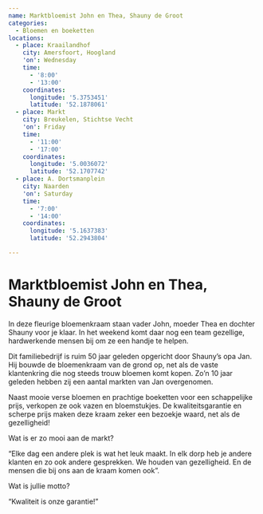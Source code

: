 ```yaml
---
name: Marktbloemist John en Thea, Shauny de Groot
categories:
  - Bloemen en boeketten
locations:
  - place: Kraailandhof
    city: Amersfoort, Hoogland
    'on': Wednesday
    time:
      - '8:00'
      - '13:00'
    coordinates:
      longitude: '5.3753451'
      latitude: '52.1878061'
  - place: Markt
    city: Breukelen, Stichtse Vecht
    'on': Friday
    time:
      - '11:00'
      - '17:00'
    coordinates:
      longitude: '5.0036072'
      latitude: '52.1707742'
  - place: A. Dortsmanplein
    city: Naarden
    'on': Saturday
    time:
      - '7:00'
      - '14:00'
    coordinates:
      longitude: '5.1637383'
      latitude: '52.2943804'

---
```


# Marktbloemist John en Thea, Shauny de Groot

In deze fleurige bloemenkraam staan vader John, moeder Thea en dochter Shauny voor je klaar. In het weekend komt daar nog een team gezellige, hardwerkende mensen bij om ze een handje te helpen.

Dit familiebedrijf is ruim 50 jaar geleden opgericht door Shauny’s opa Jan. Hij bouwde de bloemenkraam van de grond op, net als de vaste klantenkring die nog steeds trouw bloemen komt kopen. Zo’n 10 jaar geleden hebben zij een aantal markten van Jan overgenomen.

Naast mooie verse bloemen en prachtige boeketten voor een schappelijke prijs, verkopen ze ook vazen en bloemstukjes. De kwaliteitsgarantie en scherpe prijs maken deze kraam zeker een bezoekje waard, net als de gezelligheid!

Wat is er zo mooi aan de markt?

“Elke dag een andere plek is wat het leuk maakt. In elk dorp heb je andere klanten en zo ook andere gesprekken. We houden van gezelligheid. En de mensen die bij ons aan de kraam komen ook”. 

Wat is jullie motto?

“Kwaliteit is onze garantie!”

 